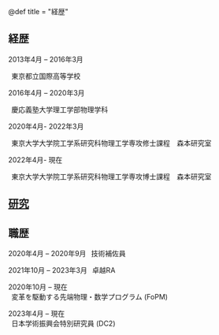 @def title = "経歴"

## 経歴
2013年4月 – 2016年3月   

&thinsp;    東京都立国際高等学校

2016年4月 – 2020年3月   

&thinsp;    慶応義塾大学理工学部物理学科

2020年4月- 2022年3月         

&thinsp;    東京大学大学院工学系研究科物理工学専攻修士課程　森本研究室

2022年4月- 現在         

&thinsp;    東京大学大学院工学系研究科物理工学専攻博士課程　森本研究室


## [研究](/Research_jp/)

## 職歴

2020年4月 – 2020年9月
&thinsp;    技術補佐員

2021年10月 – 2023年3月
&thinsp;    卓越RA

2020年10月 – 現在       
&thinsp;    変革を駆動する先端物理・数学プログラム (FoPM)

2023年4月 – 現在       
&thinsp;    日本学術振興会特別研究員 (DC2)